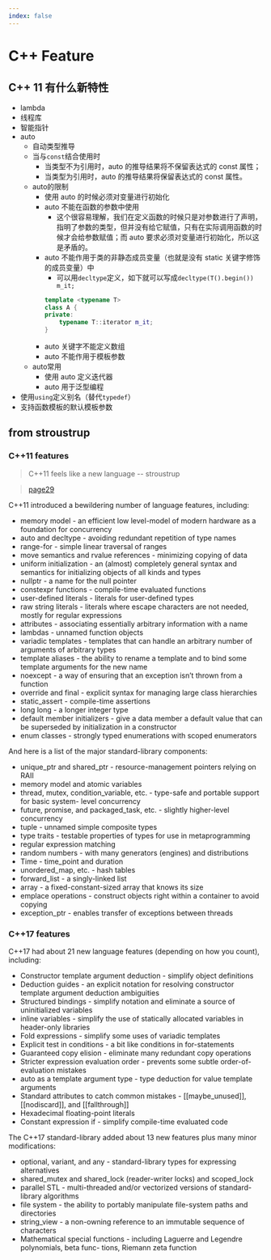 ```yaml
---
index: false
---
```


# C++ Feature

## C++ 11 有什么新特性

* lambda
* 线程库
* 智能指针
* auto
    * 自动类型推导
    * 当与`const`结合使用时
        * 当类型不为引用时，auto 的推导结果将不保留表达式的 const 属性；
        * 当类型为引用时，auto 的推导结果将保留表达式的 const 属性。
    * auto的限制
        * 使用 auto 的时候必须对变量进行初始化
        * auto 不能在函数的参数中使用
            * 这个很容易理解，我们在定义函数的时候只是对参数进行了声明，指明了参数的类型，但并没有给它赋值，只有在实际调用函数的时候才会给参数赋值；而
              auto 要求必须对变量进行初始化，所以这是矛盾的。
        * auto 不能作用于类的非静态成员变量（也就是没有 static 关键字修饰的成员变量）中
            * 可以用`decltype`定义，如下就可以写成`decltype(T().begin()) m_it;`
          ```c++
          template <typename T>
          class A {
          private:
              typename T::iterator m_it;
          }       
          ```
        * auto 关键字不能定义数组
        * auto 不能作用于模板参数
    * auto常用
        * 使用 auto 定义迭代器
        * auto 用于泛型编程
* 使用`using`定义别名（替代`typedef`）
* 支持函数模板的默认模板参数

## from stroustrup

### C++11 features

> C++11 feels like a new language -- stroustrup

> [page29](https://www.stroustrup.com/hopl20main-p5-p-bfc9cd4--final.pdf)

C++11 introduced a bewildering number of language features, including:

* memory model - an efficient low level-model of modern hardware as a foundation for concurrency
* auto and decltype - avoiding redundant repetition of type names
* range-for - simple linear traversal of ranges
* move semantics and rvalue references - minimizing copying of data
* uniform initialization - an (almost) completely general syntax and semantics for initializing objects of all kinds and
  types
* nullptr - a name for the null pointer
* constexpr functions - compile-time evaluated functions
* user-defined literals - literals for user-defined types
* raw string literals - literals where escape characters are not needed, mostly for regular expressions
* attributes - associating essentially arbitrary information with a name
* lambdas - unnamed function objects
* variadic templates - templates that can handle an arbitrary number of arguments of arbitrary types
* template aliases - the ability to rename a template and to bind some template arguments for the new name
* noexcept - a way of ensuring that an exception isn’t thrown from a function
* override and final - explicit syntax for managing large class hierarchies
* static_assert - compile-time assertions
* long long - a longer integer type
* default member initializers - give a data member a default value that can be superseded by initialization in a
  constructor
* enum classes - strongly typed enumerations with scoped enumerators

And here is a list of the major standard-library components:

* unique_ptr and shared_ptr - resource-management pointers relying on RAII
* memory model and atomic variables
* thread, mutex, condition_variable, etc. - type-safe and portable support for basic system- level concurrency
* future, promise, and packaged_task, etc. - slightly higher-level concurrency
* tuple - unnamed simple composite types
* type traits - testable properties of types for use in metaprogramming
* regular expression matching
* random numbers - with many generators (engines) and distributions
* Time - time_point and duration
* unordered_map, etc. - hash tables
* forward_list - a singly-linked list
* array - a fixed-constant-sized array that knows its size
* emplace operations - construct objects right within a container to avoid copying
* exception_ptr - enables transfer of exceptions between threads

### C++17 features

C++17 had about 21 new language features (depending on how you count), including:

* Constructor template argument deduction - simplify object definitions
* Deduction guides - an explicit notation for resolving constructor template argument deduction ambiguities
* Structured bindings - simplify notation and eliminate a source of uninitialized variables
* inline variables - simplify the use of statically allocated variables in header-only libraries
* Fold expressions - simplify some uses of variadic templates
* Explicit test in conditions - a bit like conditions in for-statements
* Guaranteed copy elision - eliminate many redundant copy operations
* Stricter expression evaluation order - prevents some subtle order-of-evaluation mistakes
* auto as a template argument type - type deduction for value template arguments
* Standard attributes to catch common mistakes - [[maybe_unused]], [[nodiscard]], and [[fallthrough]]
* Hexadecimal floating-point literals
* Constant expression if - simplify compile-time evaluated code

The C++17 standard-library added about 13 new features plus many minor modifications:

* optional, variant, and any - standard-library types for expressing alternatives
* shared_mutex and shared_lock (reader-writer locks) and scoped_lock
* parallel STL - multi-threaded and/or vectorized versions of standard-library algorithms
* file system - the ability to portably manipulate file-system paths and directories
* string_view - a non-owning reference to an immutable sequence of characters
* Mathematical special functions - including Laguerre and Legendre polynomials, beta func- tions, Riemann zeta function
